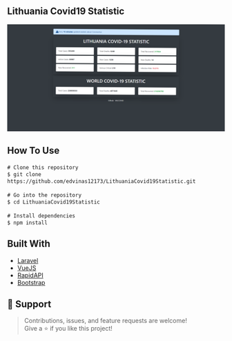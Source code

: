 ## Lithuania Covid19 Statistic
<img alt="LithuaniaCovid19Statistic" src="https://raw.githubusercontent.com/edvinas12173/LithuaniaCovid19Statistic/master/Image1.png"/>

## How To Use
```
# Clone this repository
$ git clone https://github.com/edvinas12173/LithuaniaCovid19Statistic.git

# Go into the repository
$ cd LithuaniaCovid19Statistic

# Install dependencies
$ npm install
```

## Built With

- [Laravel](https://laravel.com/)
- [VueJS](https://vuejs.org/)
- [RapidAPI](https://rapidapi.com/vaccovidlive-vaccovidlive-default/api/vaccovid-coronavirus-vaccine-and-treatment-tracker/)
- [Bootstrap](https://getbootstrap.com/)

## 🤝 Support

> Contributions, issues, and feature requests are welcome! <br>
Give a ⭐️ if you like this project!
